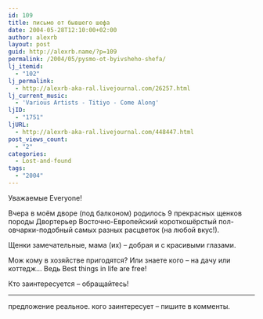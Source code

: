 ```yaml
---
id: 109
title: письмо от бывшего шефа
date: 2004-05-28T12:10:00+02:00
author: alexrb
layout: post
guid: http://alexrb.name/?p=109
permalink: /2004/05/pysmo-ot-byivsheho-shefa/
lj_itemid:
  - "102"
lj_permalink:
  - http://alexrb-aka-ral.livejournal.com/26257.html
lj_current_music:
  - 'Various Artists - Titiyo - Come Along'
ljID:
  - "1751"
ljURL:
  - http://alexrb-aka-ral.livejournal.com/448447.html
post_views_count:
  - "2"
categories:
  - Lost-and-found
tags:
  - "2004"
---
```

Уважаемые Everyone! 

Вчера в моём дворе (под балконом) родилось 9 прекрасных щенков породы Двортерьер Восточно-Европейский короткошёрстый пол-овчарки-подобный самых разных расцветок (на любой вкус!).

Щенки замечательные, мама (их) &#8211; добрая и с красивыми глазами.

Мож кому в хозяйстве пригодятся? Или знаете кого &#8211; на дачу или коттедж&#8230; Ведь Best things in life are free! 

Кто заинтересуется &#8211; обращайтесь!

* * *

предложение реальное. кого заинтересует &#8211; пишите в комменты.